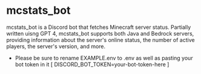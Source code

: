 # mcstats_bot
mcstats_bot is a Discord bot that fetches Minecraft server status. Partially written uisng GPT 4, mcstats_bot supports both Java and Bedrock servers, providing information about the server's online status, the number of active players, the server's version, and more.

- Please be sure to rename EXAMPLE.env to .env as well as pasting your bot token in it [ DISCORD_BOT_TOKEN=your-bot-token-here ]

  
